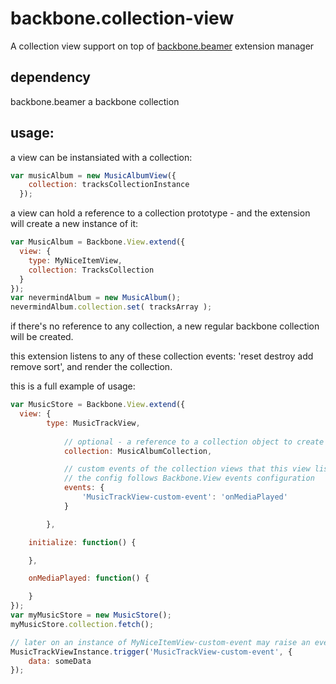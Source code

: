 backbone.collection-view
========================

A collection view support on top of [backbone.beamer](https://github.com/orizens/Backbone.Beamer) extension manager

## dependency
backbone.beamer
a backbone collection

## usage:
a view can be instansiated with a collection:
``` javascript
var musicAlbum = new MusicAlbumView({
    collection: tracksCollectionInstance
  });
```
a view can hold a reference to a collection prototype - and the extension will create a new instance of it:
``` javascript
var MusicAlbum = Backbone.View.extend({
  view: {
    type: MyNiceItemView,
    collection: TracksCollection
  }
});
var nevermindAlbum = new MusicAlbum();
nevermindAlbum.collection.set( tracksArray );
```
if there's no reference to any collection, a new regular backbone collection will be created.

this extension listens to any of these collection events: 'reset destroy add remove sort', and render the collection.

this is a full example of usage:
``` javascript
var MusicStore = Backbone.View.extend({
  view: {
  		type: MusicTrackView,
			
			// optional - a reference to a collection object to create an instance from
			collection: MusicAlbumCollection,

			// custom events of the collection views that this view listens to
			// the config follows Backbone.View events configuration
			events: {
				'MusicTrackView-custom-event': 'onMediaPlayed'
			}

		},

	initialize: function() {

	},

	onMediaPlayed: function() {

	}
});
var myMusicStore = new MusicStore();
myMusicStore.collection.fetch();

// later on an instance of MyNiceItemView-custom-event may raise an event:
MusicTrackViewInstance.trigger('MusicTrackView-custom-event', {
	data: someData
});
```
